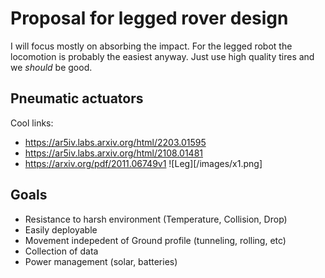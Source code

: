 # Proposal for legged rover design
I will focus mostly on absorbing the impact. For the legged robot the locomotion is probably the easiest anyway. Just use high quality tires and we *should* be good.
## Pneumatic actuators
Cool links:
- https://ar5iv.labs.arxiv.org/html/2203.01595
- https://ar5iv.labs.arxiv.org/html/2108.01481
- https://arxiv.org/pdf/2011.06749v1
![Leg][/images/x1.png]
## Goals
- Resistance to harsh environment (Temperature, Collision, Drop)
- Easily deployable
- Movement indepedent of Ground profile (tunneling, rolling, etc)
- Collection of data
- Power management (solar, batteries)
